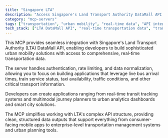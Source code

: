 ```yaml
---
title: "Singapore LTA"
description: "Access Singapore's Land Transport Authority DataMall API for real-time transportation data to power urban mobility applications and analysis."
category: "mcp-servers"
tags: ["transportation", "urban mobility", "real-time data", "API integration", "smart city solutions"]
tech_stack: ["LTA DataMall API", "real-time transportation data", "transit tracking systems", "multimodal journey planners", "urban analytics dashboards", "transportation management systems"]
---
```


This MCP provides seamless integration with Singapore's Land Transport Authority (LTA) DataMall API, enabling developers to build sophisticated urban mobility solutions with access to comprehensive, real-time transportation data. 

The server handles authentication, rate limiting, and data normalization, allowing you to focus on building applications that leverage live bus arrival times, train service status, taxi availability, traffic conditions, and other critical transport information.

Developers can create applications ranging from real-time transit tracking systems and multimodal journey planners to urban analytics dashboards and smart city solutions. 

The MCP simplifies working with LTA's complex API structure, providing clean, structured data outputs that support everything from consumer-facing mobile apps to enterprise-level transportation management systems and urban planning tools.